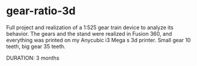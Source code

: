 # gear-ratio-3d
Full project and realization of a 1:525 gear train device to analyze its behavior. The gears and the stand were realized in Fusion 360, and everything was printed on my Anycubic i3 Mega s 3d printer.  Small gear 10 teeth, big gear 35 teeth.

DURATION: 3 months
